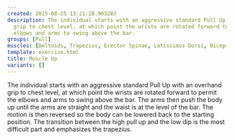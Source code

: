 ```yaml
---
created: 2015-08-25 13:21:28.903283
description: The individual starts with an aggressive standard Pull Up with an overhand
  grip to chest level, at which point the wrists are rotated forward to permit the
  elbows and arms to swing above the bar.
groups: [Pull]
muscles: [Deltoids, Trapezius, Erector Spinae, Latissimus Dorsi, Biceps, Brachialis]
template: exercise.html
title: Muscle Up
variants: []
---
```

The individual starts with an aggressive standard Pull Up with an overhand grip to chest level, at which point the wrists are rotated forward to permit the elbows and arms to swing above the bar. The arms then push the body up until the arms are straight and the waist is at the level of the bar. The motion is then reversed so the body can be lowered back to the starting position. The transition between the high pull up and the low dip is the most difficult part and emphasizes the trapezius.
